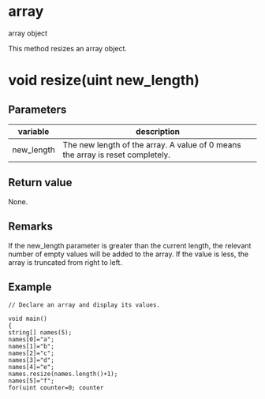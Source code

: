 # array

array object

This method resizes an array object.

# void resize(uint new_length)

## Parameters

variable| description  
---|---  
new_length | The new length of the array. A value of 0 means the array is reset completely.  
  
## Return value

None.

## Remarks

If the new_length parameter is greater than the current length, the relevant number of empty values will be added to the array. If the value is less, the array is truncated from right to left. 

## Example
    
    
    // Declare an array and display its values.
    
    void main()
    {
    string[] names(5);
    names[0]="a";
    names[1]="b";
    names[2]="c";
    names[3]="d";
    names[4]="e";
    names.resize(names.length()+1);
    names[5]="f";
    for(uint counter=0; counter
    
    
